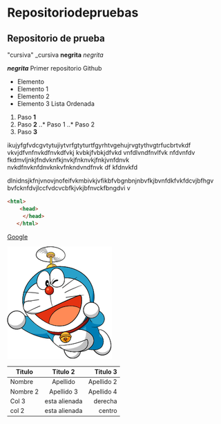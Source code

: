 # Repositoriodepruebas
## Repositorio de prueba
"cursiva" _cursiva
**negrita** _negrita_

_**negrita**_
Primer repositorio Github

 + Elemento
 + Elemento 1
 + Elemento 2
 + Elemento 3
Lista Ordenada
1. Paso **1**
2. Paso **2**
..* Paso 1
..* Paso 2 
4. Paso **3**


ikujyfgfvdcgvtytujiytvrfgtyturtfgyrhtvgehujrvgtythvgtrfucbrtvkdf vkvjdfvnfnvkdfnvkdfvkj kvbkjfvbkjdfvkd vnfdlvndfnvlfvk nfdvnfdv fkdmvljnkjfndvknfkjnvkjfnknvkjfnkjvnfdnvk nvkdfnvknfdnvknkvfnkndvndfnvk df kfdnvkfd 

 dlnidnsjkfnjvnovjnofeifvkmbivkjvfikbfvbgnbnjnbvfkjbvnfdkfvkfdcvjbfhgv bvfcknfdvjlccfvdcvcbfkjvkjbfnvckfbngdvi v

```html
<html> 
    <head>
     </head>
   </html>
```
[Google](https://www.google.es/)

![Doraemon](product.png)

| Titulo | Titulo 2 | Titulo 3 |
|--------|:----------:|------------:|
| Nombre | Apellido | Apellido 2 |
| Nombre 2 | Apellido 3 | Apellido 4 |
|Col 3 | esta alienada| derecha |
|col 2 | esta alienada| centro|
